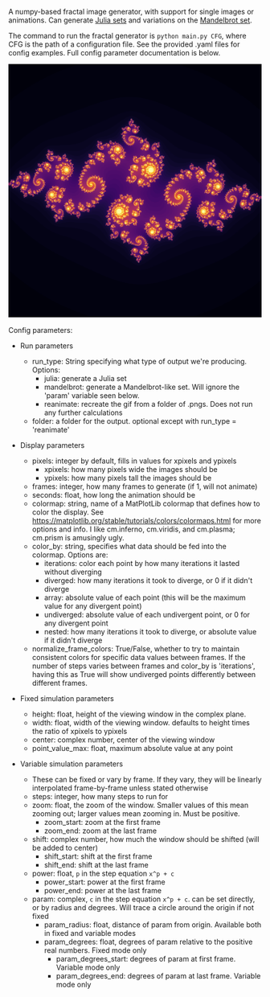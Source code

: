 A numpy-based fractal image generator, with support for single images or animations.
Can generate [Julia sets](https://en.wikipedia.org/wiki/Julia_set) and variations on the
[Mandelbrot set](https://en.wikipedia.org/wiki/Mandelbrot_set).

The command to run the fractal generator is `python main.py CFG`, where CFG is the path of a configuration file. 
See the provided .yaml files for config examples. Full config parameter documentation is below.

![spiraling tiled fractal](./example_images/julia_default.png)

Config parameters:

* Run parameters
  * run_type: String specifying what type of output we're producing. Options:
    * julia: generate a Julia set
    * mandelbrot: generate a Mandelbrot-like set. Will ignore the 'param' variable seen below.
    * reanimate: recreate the gif from a folder of .pngs. Does not run any further calculations
  * folder: a folder for the output. optional except with run_type = 'reanimate'

* Display parameters
  * pixels: integer by default, fills in values for xpixels and ypixels
    * xpixels: how many pixels wide the images should be
    * ypixels: how many pixels tall the images should be
  * frames: integer, how many frames to generate (if 1, will not animate)
  * seconds: float, how long the animation should be
  * colormap: string, name of a MatPlotLib colormap that defines how to color the display.
    See https://matplotlib.org/stable/tutorials/colors/colormaps.html for more options and info. 
    I like cm.inferno, cm.viridis, and cm.plasma; cm.prism is amusingly ugly.
  * color_by: string, specifies what data should be fed into the colormap. Options are:
    * iterations: color each point by how many iterations it lasted without diverging
    * diverged: how many iterations it took to diverge, or 0 if it didn't diverge
    * array: absolute value of each point (this will be the maximum value for any divergent point)
    * undiverged: absolute value of each undivergent point, or 0 for any divergent point
    * nested: how many iterations it took to diverge, or absolute value if it didn't diverge
  * normalize_frame_colors: True/False, whether to try to maintain consistent colors for 
    specific data values between frames.
    If the number of steps varies between frames and color_by is 'iterations', 
    having this as True will show undiverged points differently between different frames.

* Fixed simulation parameters
  * height: float, height of the viewing window in the complex plane. 
  * width: float, width of the viewing window. defaults to height times the ratio of xpixels to ypixels
  * center: complex number, center of the viewing window
  * point_value_max: float, maximum absolute value at any point


* Variable simulation parameters
  * These can be fixed or vary by frame. If they vary, they will be linearly interpolated frame-by-frame unless stated otherwise
  * steps: integer, how many steps to run for
  * zoom: float, the zoom of the window. Smaller values of this mean zooming out; larger values mean zooming in.
    Must be positive.
    * zoom_start: zoom at the first frame
    * zoom_end: zoom at the last frame
  * shift: complex number, how much the window should be shifted (will be added to center)
    * shift_start: shift at the first frame
    * shift_end: shift at the last frame
  * power: float, `p` in the step equation `x^p + c`
    * power_start: power at the first frame
    * power_end: power at the last frame
  * param: complex, `c` in the step equation `x^p + c`. can be set directly, or by radius and degrees.
    Will trace a circle around the origin if not fixed
    * param_radius: float, distance of param from origin. Available both in fixed and variable modes
    * param_degrees: float, degrees of param relative to the positive real numbers. Fixed mode only
      * param_degrees_start: degrees of param at first frame. Variable mode only
      * param_degrees_end: degrees of param at last frame. Variable mode only
